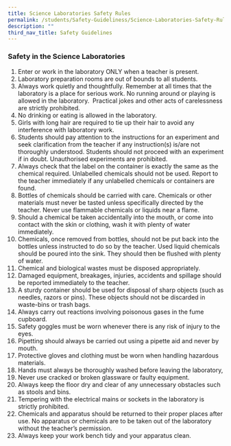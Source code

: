 ```yaml
---
title: Science Laboratories Safety Rules
permalink: /students/Safety-Guideliness/Science-Laboratories-Safety-Rules/
description: ""
third_nav_title: Safety Guidelines
---
```


### Safety in the Science Laboratories

1.  Enter or work in the laboratory ONLY when a teacher is present.
2.  Laboratory preparation rooms are out of bounds to all students.
3.  Always work quietly and thoughtfully. Remember at all times that the laboratory is a place for serious work. No running around or playing is allowed in the laboratory.  Practical jokes and other acts of carelessness are strictly prohibited.
4.  No drinking or eating is allowed in the laboratory.
5.  Girls with long hair are required to tie up their hair to avoid any interference with laboratory work.
6.  Students should pay attention to the instructions for an experiment and seek clarification from the teacher if any instruction(s) is/are not thoroughly understood. Students should not proceed with an experiment if in doubt. Unauthorised experiments are prohibited.
7.  Always check that the label on the container is exactly the same as the chemical required. Unlabelled chemicals should not be used. Report to the teacher immediately if any unlabelled chemicals or containers are found.
8.  Bottles of chemicals should be carried with care. Chemicals or other materials must never be tasted unless specifically directed by the teacher. Never use flammable chemicals or liquids near a flame.
9.  Should a chemical be taken accidentally into the mouth, or come into contact with the skin or clothing, wash it with plenty of water immediately.
10.  Chemicals, once removed from bottles, should not be put back into the bottles unless instructed to do so by the teacher. Used liquid chemicals should be poured into the sink. They should then be flushed with plenty of water.
11.  Chemical and biological wastes must be disposed appropriately.
12.  Damaged equipment, breakages, injuries, accidents and spillage should be reported immediately to the teacher.
13.  A sturdy container should be used for disposal of sharp objects (such as needles, razors or pins). These objects should not be discarded in waste-bins or trash bags.
14.  Always carry out reactions involving poisonous gases in the fume cupboard.
15.  Safety goggles must be worn whenever there is any risk of injury to the eyes.
16.  Pipetting should always be carried out using a pipette aid and never by mouth.
17.  Protective gloves and clothing must be worn when handling hazardous materials.
18.  Hands must always be thoroughly washed before leaving the laboratory,
19.  Never use cracked or broken glassware or faulty equipment.
20.  Always keep the floor dry and clear of any unnecessary obstacles such as stools and bins.
21.  Tempering with the electrical mains or sockets in the laboratory is strictly prohibited.
22.  Chemicals and apparatus should be returned to their proper places after use. No apparatus or chemicals are to be taken out of the laboratory without the teacher’s permission.
23.  Always keep your work bench tidy and your apparatus clean.